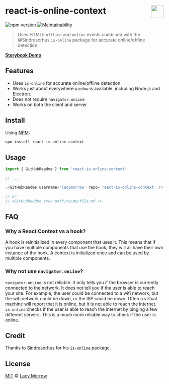# react-is-online-context [<img src="https://github.com/lacymorrow/crossover/raw/master/src/static/meta/patreon-button.webp" style="height:40px;" height="40" align="right" />](https://www.patreon.com/bePatron?u=55065733)
[![npm version](https://badge.fury.io/js/react-is-online-context.svg)](https://badge.fury.io/js/react-is-online-context) [![Maintainability](https://api.codeclimate.com/v1/badges/182efedf2a8b7f1ac89c/maintainability)](https://codeclimate.com/github/lacymorrow/react-is-online-context/maintainability)

> Uses HTML5 `offline` and `online` events combined with the @Sindresorhus `is-online` package for accurate online/offline detection.

[**Storybook Demo**](https://www.chromatic.com/component?appId=6528a9ef83709c394594fc93&csfId=lacymorrow-react-is-online-context&buildNumber=5&k=6528ae3054fd2afdd25fb253-1200px-interactive-true&h=3&b=-1)

## Features

 * Uses `is-online` for accurate online/offline detection. 
 * Works just about everywhere `window` is available, including Node.js and Electron.
 * Does not require `navigator.onLine`
 * Works on both the client and server

 ## Install

Using [NPM](https://npmjs.com):

```bash
npm install react-is-online-context
```

## Usage

```js
import { GitHubReadme } from 'react-is-online-context'

// ...

;<GitHubReadme username='lacymorrow' repo='react-is-online-context' />

// or
// <GitHubReadme src="path/to/my/file.md />
```



## FAQ

### Why a React Context vs a hook?

A hook is reinitialized in every component that uses it. This means that if you have multiple components that use the hook, they will all have their own instance of the hook. A context is initialized once and can be used by multiple components.


### Why not use `navigator.onLine`?

`navigator.onLine` is not reliable. It only tells you if the browser is currently connected to the network. It does not tell you if the user is able to reach your site. For example, the user could be connected to a wifi network, but the wifi network could be down, or the ISP could be down. Often a virtual machine will report that it is online, but it is not able to reach the internet. `is-online` checks if the user is able to reach the internet by pinging a few different servers. This is a much more reliable way to check if the user is online.


## Credit

Thanks to [Sindresorhus](https://github.com/sindresorhus) for his [`is-online`](https://github.com/sindresorhus/is-online) package.

## License
[MIT](http://opensource.org/licenses/MIT) © [Lacy Morrow](http://lacymorrow.com)
